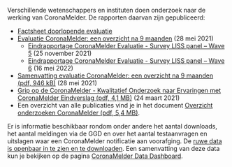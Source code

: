Verschillende wetenschappers en instituten doen onderzoek naar de werking van CoronaMelder. De rapporten daarvan zijn gepubliceerd:

- <a href="https://www.rijksoverheid.nl/documenten/publicaties/2022/02/28/coronamelder-factsheet-doorlopende-evaluatie" rel="noopener noreferrer" target="_blank">Factsheet doorlopende evaluatie</a>
- <a href="https://www.rijksoverheid.nl/documenten/publicaties/2021/05/28/rapporten-evaluatie-coronamelder-9-maanden" rel="noopener noreferrer" target="_blank">Evaluatie CoronaMelder: een overzicht na 9 maanden</a> (28 mei 2021)
    - <a href="Rapportage_Evaluatie_CoronaMelder_TilburgUniversity_LISSpanel_Wave5.pdf" rel="noopener noreferrer" target="_blank">Eindrapportage CoronaMelder Evaluatie - Survey LISS panel – Wave 5</a> (25 november 2021)
    - <a href="Rapportage_Evaluatie_CoronaMelder_TilburgUniversity_LISSpanel_Wave6.pdf" rel="noopener noreferrer" target="_blank">Eindrapportage CoronaMelder Evaluatie - Survey LISS panel – Wave 6</a> (16 mei 2022)
- <a href="https://www.rijksoverheid.nl/binaries/rijksoverheid/documenten/publicaties/2021/05/28/rapporten-evaluatie-coronamelder-9-maanden/Samenvatting+Evaluatie+CoronaMelder+Een+overzicht+na+9+maanden.pdf" rel="noopener noreferrer" target="_blank">Samenvatting evaluatie CoronaMelder: een overzicht na 9 maanden (pdf, 946 kB)</a> (28 mei 2021)
- <a href="https://www.rijksoverheid.nl/binaries/rijksoverheid/documenten/publicaties/2021/04/14/eindrapport-kwalitatief-onderzoek-grip-op-coronamelder-universiteit-twente-open-universiteit/eindrapport_kwalitatief_Grip+op+Coronamelder-UT+en+OU.pdf" rel="noopener noreferrer" target="_blank">Grip op de CoronaMelder - Kwalitatief Onderzoek naar Ervaringen met CoronaMelder Eindverslag (pdf, 4,1 MB)</a> (24 maart 2021)
- Een overzicht van alle publicaties vind je in het document <a href="https://www.rijksoverheid.nl/binaries/rijksoverheid/documenten/publicaties/2020/12/10/overzicht-onderzoeken-coronamelder/Overzicht-onderzoeken-CoronaMelder.pdf" rel="noopener noreferrer" target="_blank">Overzicht onderzoeken CoronaMelder (pdf, 5,4 MB)</a>.

Er is informatie beschikbaar rondom onder andere het aantal downloads, het aantal meldingen via de GGD en over het aantal testaanvragen en uitslagen waar een CoronaMelder notificatie aan voorafging. De <a href="https://github.com/minvws/nl-covid19-notification-app-statistics/tree/main/statistics" rel="noopener noreferrer" target="_blank">ruwe data is openbaar in te zien en te downloaden</a>. Een samenvatting van deze data kun je bekijken op de pagina  [CoronaMelder Data Dashboard](/nl/faq/1-13-coronamelder-data-dashboard/).
